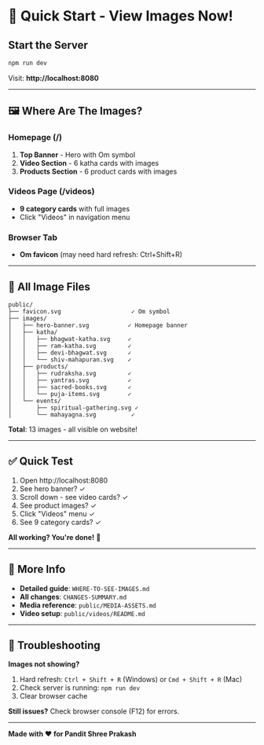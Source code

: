 # 🚀 Quick Start - View Images Now!

## Start the Server
```bash
npm run dev
```

Visit: **http://localhost:8080**

---

## 🖼️ Where Are The Images?

### Homepage (/)
1. **Top Banner** - Hero with Om symbol
2. **Video Section** - 6 katha cards with images
3. **Products Section** - 6 product cards with images

### Videos Page (/videos)
- **9 category cards** with full images
- Click "Videos" in navigation menu

### Browser Tab
- **Om favicon** (may need hard refresh: Ctrl+Shift+R)

---

## 📁 All Image Files

```
public/
├── favicon.svg                    ✓ Om symbol
├── images/
│   ├── hero-banner.svg           ✓ Homepage banner
│   ├── katha/
│   │   ├── bhagwat-katha.svg     ✓ 
│   │   ├── ram-katha.svg         ✓
│   │   ├── devi-bhagwat.svg      ✓
│   │   └── shiv-mahapuran.svg    ✓
│   ├── products/
│   │   ├── rudraksha.svg         ✓
│   │   ├── yantras.svg           ✓
│   │   ├── sacred-books.svg      ✓
│   │   └── puja-items.svg        ✓
│   └── events/
│       ├── spiritual-gathering.svg ✓
│       └── mahayagna.svg          ✓
```

**Total**: 13 images - all visible on website!

---

## ✅ Quick Test

1. Open http://localhost:8080
2. See hero banner? ✓
3. Scroll down - see video cards? ✓
4. See product images? ✓
5. Click "Videos" menu ✓
6. See 9 category cards? ✓

**All working? You're done!** 🎉

---

## 📖 More Info

- **Detailed guide**: `WHERE-TO-SEE-IMAGES.md`
- **All changes**: `CHANGES-SUMMARY.md`
- **Media reference**: `public/MEDIA-ASSETS.md`
- **Video setup**: `public/videos/README.md`

---

## 🔧 Troubleshooting

**Images not showing?**
1. Hard refresh: `Ctrl + Shift + R` (Windows) or `Cmd + Shift + R` (Mac)
2. Check server is running: `npm run dev`
3. Clear browser cache

**Still issues?**
Check browser console (F12) for errors.

---

**Made with ❤️ for Pandit Shree Prakash**
